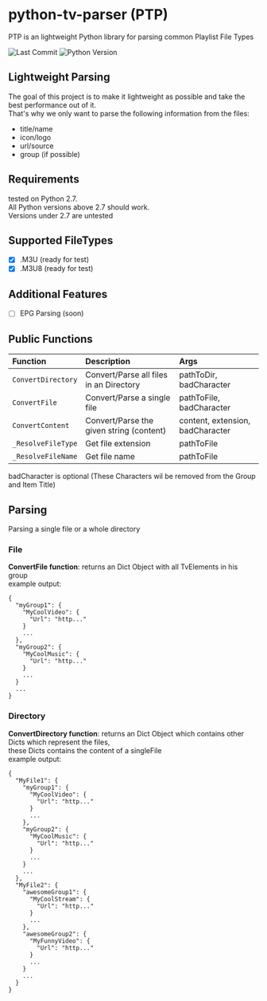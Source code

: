 # python-tv-parser **(PTP)**
PTP is an lightweight Python library for parsing common Playlist File Types

![Last Commit](https://img.shields.io/github/last-commit/PulseMedia/python-tv-parser.svg?style=popout-square)
![Python Version](https://img.shields.io/badge/Python-2.7%2B-blue.svg?style=popout-square)

## Lightweight Parsing
The goal of this project is to make it lightweight as possible and take the best performance out of it. <br />
That's why we only want to parse the following information from the files: <br />
- title/name
- icon/logo
- url/source
- group (if possible)

## Requirements
tested on Python 2.7. <br />
All Python versions above 2.7 should work.<br />
Versions under 2.7 are untested

## Supported FileTypes
- [X] .M3U (ready for test)
- [X] .M3U8 (ready for test)

## Additional Features
- [ ] EPG Parsing (soon)

## Public Functions

Function | Description | Args
:--- | :--- | :---
`ConvertDirectory` | Convert/Parse all files in an Directory  | pathToDir, badCharacter
`ConvertFile` | Convert/Parse a single file | pathToFile, badCharacter
`ConvertContent` | Convert/Parse the given string (content) | content, extension, badCharacter
`_ResolveFileType` | Get file extension | pathToFile
`_ResolveFileName` | Get file name | pathToFile

badCharacter is optional (These Characters wil be removed from the Group and Item Title)

## Parsing
Parsing a single file or a whole directory

### File
**ConvertFile function**:
returns an Dict Object with all TvElements in his group<br />
example output:
```
{
  "myGroup1": {
    "MyCoolVideo": {
      "Url": "http..."
    }
    ...
  },
  "myGroup2": {
    "MyCoolMusic": {
      "Url": "http..."
    }
    ...
  }
  ...
}
```

### Directory
**ConvertDirectory function**:
returns an Dict Object which contains other Dicts which represent the files,<br />
these Dicts contains the content of a singleFile<br />
example output:
```
{
  "MyFile1": {
    "myGroup1": {
      "MyCoolVideo": {
        "Url": "http..."
      }
      ...
    },
    "myGroup2": {
      "MyCoolMusic": {
        "Url": "http..."
      }
      ...
    }
    ...
  },
  "MyFile2": {
    "awesomeGroup1": {
      "MyCoolStream": {
        "Url": "http..."
      }
      ...
    },
    "awesomeGroup2": {
      "MyFunnyVideo": {
        "Url": "http..."
      }
      ...
    }
    ...
  }
}
```
